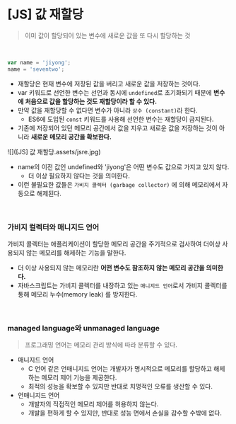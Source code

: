 # [JS] 값 재할당

> 이미 값이 할당되어 있는 변수에 새로운 값을 또 다시 할당하는 것

<br>

```javascript
var name = 'jiyong';
name = 'seventwo';
```

- 재할당은 현재 변수에 저장된 값을 버리고 새로운 값을 저장하는 것이다.
- var 키워드로 선언한 변수는 선언과 동시에 `undefined`로 초기화되기 때문에 **변수에 처음으로 값을 할당하는 것도 재할당이라 할 수 있다.**
- 만약 값을 재할당할 수 없다면 변수가 아니라 `상수 (constant)`라 한다.
  - ES6에 도입된 `const` 키워드를 사용해 선언한 변수는 재할당이 금지된다.
- 기존에 저장되어 있던 메모리 공간에서 값을 지우고 새로운 값을 저장하는 것이 아니라 **새로운 메모리 공간을 확보한다.**

![]([JS] 값 재할당.assets/jsre.jpg)

- name의 이전 값인 undefined와 'jiyong'은 어떤 변수도 값으로 가지고 있지 않다.
  - 더 이상 필요하지 않다는 것을 의미한다.
- 이런 불필요한 값들은 `가비지 콜렉터 (garbage collector)` 에 의해 메모리에서 자동으로 해제된다.

<br>

### 가비지 컬렉터와 매니지드 언어

가비지 콜렉터는 애플리케이션이 할당한 메모리 공간을 주기적으로 검사하여 더이상 사용되지 않는 메모리를 해제하는 기능을 말한다.

- 더 이상 사용되지 않는 메모리란 **어떤 변수도 참조하지 않는 메모리 공간을 의미한다.**
- 자바스크립트는 가비지 콜렉터를 내장하고 있는 `매니지드 언어`로서 가비지 콜렉터를 통해 메모리 누수(memory leak) 를 방지한다.

<br>

### managed language와 unmanaged language

> 프로그래밍 언어는 메모리 관리 방식에 따라 분류할 수 있다.

- 매니지드 언어
  - C 언어 같은 언매니지드 언어는 개발자가 명시적으로 메모리를 할당하고 해제하는 메모리 제어 기능을 제공한다.
  - 최적의 성능을 확보할 수 있지만 반대로 치명적인 오류를 생산할 수 있다.
- 언매니지드 언어
  - 개발자의 직접적인 메모리 제어를 허용하지 않는다.
  - 개발을 편하게 할 수 있지만, 반대로 성능 면에서 손실을 감수할 수밖에 없다.

